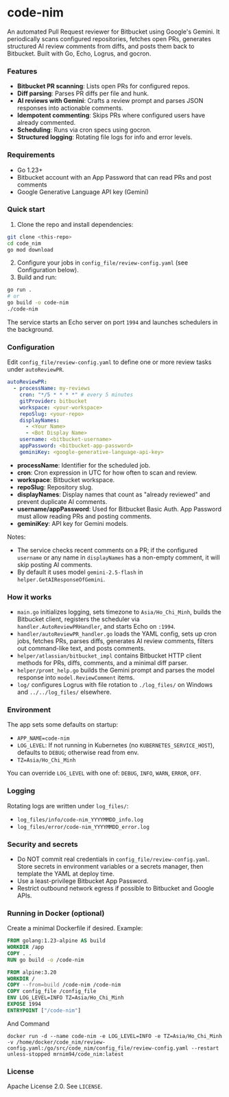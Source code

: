 # code-nim

An automated Pull Request reviewer for Bitbucket using Google's Gemini. It periodically scans configured repositories, fetches open PRs, generates structured AI review comments from diffs, and posts them back to Bitbucket. Built with Go, Echo, Logrus, and gocron.

### Features
- **Bitbucket PR scanning**: Lists open PRs for configured repos.
- **Diff parsing**: Parses PR diffs per file and hunk.
- **AI reviews with Gemini**: Crafts a review prompt and parses JSON responses into actionable comments.
- **Idempotent commenting**: Skips PRs where configured users have already commented.
- **Scheduling**: Runs via cron specs using gocron.
- **Structured logging**: Rotating file logs for info and error levels.

### Requirements
- Go 1.23+
- Bitbucket account with an App Password that can read PRs and post comments
- Google Generative Language API key (Gemini)

### Quick start
1. Clone the repo and install dependencies:
```bash
git clone <this-repo>
cd code_nim
go mod download
```
2. Configure your jobs in `config_file/review-config.yaml` (see Configuration below).
3. Build and run:
```bash
go run .
# or
go build -o code-nim
./code-nim
```
The service starts an Echo server on port `1994` and launches schedulers in the background.

### Configuration
Edit `config_file/review-config.yaml` to define one or more review tasks under `autoReviewPR`.

```yaml
autoReviewPR:
  - processName: my-reviews
    cron: "*/5 * * * *" # every 5 minutes
    gitProvider: bitbucket
    workspace: <your-workspace>
    repoSlug: <your-repo>
    displayNames:
      - <Your Name>
      - <Bot Display Name>
    username: <bitbucket-username>
    appPassword: <bitbucket-app-password>
    geminiKey: <google-generative-language-api-key>
```

- **processName**: Identifier for the scheduled job.
- **cron**: Cron expression in UTC for how often to scan and review.
- **workspace**: Bitbucket workspace.
- **repoSlug**: Repository slug.
- **displayNames**: Display names that count as "already reviewed" and prevent duplicate AI comments.
- **username/appPassword**: Used for Bitbucket Basic Auth. App Password must allow reading PRs and posting comments.
- **geminiKey**: API key for Gemini models.

Notes:
- The service checks recent comments on a PR; if the configured `username` or any name in `displayNames` has a non-empty comment, it will skip posting AI comments.
- By default it uses model `gemini-2.5-flash` in `helper.GetAIResponseOfGemini`.

### How it works
- `main.go` initializes logging, sets timezone to `Asia/Ho_Chi_Minh`, builds the Bitbucket client, registers the scheduler via `handler.AutoReviewPRHandler`, and starts Echo on `:1994`.
- `handler/autoReviewPR_handler.go` loads the YAML config, sets up cron jobs, fetches PRs, parses diffs, generates AI review comments, filters out command-like text, and posts comments.
- `helper/atlassian/bitbucket_impl` contains Bitbucket HTTP client methods for PRs, diffs, comments, and a minimal diff parser.
- `helper/promt_help.go` builds the Gemini prompt and parses the model response into `model.ReviewComment` items.
- `log/` configures Logrus with file rotation to `./log_files/` on Windows and `../../log_files/` elsewhere.

### Environment
The app sets some defaults on startup:
- `APP_NAME=code-nim`
- `LOG_LEVEL`: If not running in Kubernetes (no `KUBERNETES_SERVICE_HOST`), defaults to `DEBUG`; otherwise read from env.
- `TZ=Asia/Ho_Chi_Minh`

You can override `LOG_LEVEL` with one of: `DEBUG`, `INFO`, `WARN`, `ERROR`, `OFF`.

### Logging
Rotating logs are written under `log_files/`:
- `log_files/info/code-nim_YYYYMMDD_info.log`
- `log_files/error/code-nim_YYYYMMDD_error.log`

### Security and secrets
- Do NOT commit real credentials in `config_file/review-config.yaml`. Store secrets in environment variables or a secrets manager, then template the YAML at deploy time.
- Use a least-privilege Bitbucket App Password.
- Restrict outbound network egress if possible to Bitbucket and Google APIs.

### Running in Docker (optional)
Create a minimal Dockerfile if desired. Example:
```Dockerfile
FROM golang:1.23-alpine AS build
WORKDIR /app
COPY . .
RUN go build -o /code-nim

FROM alpine:3.20
WORKDIR /
COPY --from=build /code-nim /code-nim
COPY config_file /config_file
ENV LOG_LEVEL=INFO TZ=Asia/Ho_Chi_Minh
EXPOSE 1994
ENTRYPOINT ["/code-nim"]
```
And Command

```
docker run -d --name code-nim -e LOG_LEVEL=INFO -e TZ=Asia/Ho_Chi_Minh -v /home/docker/code_nim/review-config.yaml:/go/src/code_nim/config_file/review-config.yaml --restart unless-stopped mrnim94/code_nim:latest
```
### License
Apache License 2.0. See `LICENSE`.


